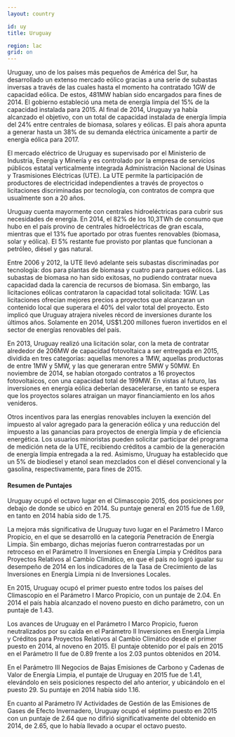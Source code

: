 ```yaml
---
layout: country

id: uy
title: Uruguay

region: lac
grid: on
---
```

Uruguay, uno de los países más pequeños de América del Sur, ha desarrollado un extenso mercado eólico gracias a una serie de subastas inversas a través de las cuales hasta el momento ha contratado 1GW de capacidad eólica. De estos, 481MW habían sido encargados para fines de 2014. El gobierno estableció una meta de energía limpia del 15% de la capacidad instalada para 2015. Al final de 2014, Uruguay ya había alcanzado el objetivo, con un total de capacidad instalada de energía limpia del 24% entre centrales de biomasa, solares y eólicas. El país ahora apunta a generar hasta un 38% de su demanda eléctrica únicamente a partir de energía eólica para 2017.

El mercado eléctrico de Uruguay es supervisado por el Ministerio de Industria, Energía y Minería y es controlado por la empresa de servicios públicos estatal verticalmente integrada Administración Nacional de Usinas y Trasmisiones Eléctricas (UTE). La UTE permite la participación de productores de electricidad independientes a través de proyectos o licitaciones discriminadas por tecnología, con contratos de compra que usualmente son a 20 años.

Uruguay cuenta mayormente con centrales hidroeléctricas para cubrir sus necesidades de energía. En 2014, el 82% de los 10,3TWh de consumo que hubo en el país provino de centrales hidroeléctricas de gran escala, mientras que el 13% fue aportado por otras fuentes renovables (biomasa, solar y eólica). El 5% restante fue provisto por plantas que funcionan a petróleo, diésel y gas natural.

Entre 2006 y 2012, la UTE llevó adelante seis subastas discriminadas por tecnología: dos para plantas de biomasa y cuatro para parques eólicos. Las subastas de biomasa no han sido exitosas, no pudiendo contratar nueva capacidad dada la carencia de recursos de biomasa. Sin embargo, las licitaciones eólicas contrataron la capacidad total solicitada: 1GW. Las licitaciones ofrecían mejores precios a proyectos que alcanzaran un contenido local que superara el 40% del valor total del proyecto. Esto implicó que Uruguay atrajera niveles récord de inversiones durante los últimos años. Solamente en 2014, US$1.200 millones fueron invertidos en el sector de energías renovables del país.

En 2013, Uruguay realizó una licitación solar, con la meta de contratar alrededor de 206MW de capacidad fotovoltaica a ser entregada en 2015, dividida en tres categorías: aquellas menores a 1MW, aquellas productoras de entre 1MW y 5MW, y las que generaran entre 5MW y 50MW. En noviembre de 2014, se habían otorgado contratos a 16 proyectos fotovoltaicos, con una capacidad total de 199MW. En vistas al futuro, las inversiones en energía eólica deberían desacelerarse, en tanto se espera que los proyectos  solares atraigan un mayor financiamiento en los años venideros.

Otros incentivos para las energías renovables incluyen la exención del impuesto al valor agregado para la generación eólica y una reducción del impuesto a las ganancias para proyectos de energía limpia y de eficiencia energética. Los usuarios minoristas pueden solicitar participar del programa de medición neta de la UTE, recibiendo créditos a cambio de la generación de energía limpia entregada a la red. Asimismo, Uruguay ha establecido que un 5% de biodiesel y etanol sean mezclados con el diésel convencional y la gasolina, respectivamente, para fines de 2015.

#### Resumen de Puntajes

Uruguay ocupó el octavo lugar en el Climascopio 2015, dos posiciones por debajo de donde se ubicó en 2014. Su puntaje general en 2015 fue de 1.69, en tanto en 2014 había sido de 1.75. 

La mejora más significativa de Uruguay tuvo lugar en el Parámetro I Marco Propicio, en el que se desarrolló en la categoría Penetración de Energía Limpia. Sin embargo, dichas mejorías fueron contrarrestadas por un retroceso en el Parámetro II Inversiones en Energía Limpia y Créditos para Proyectos Relativos al Cambio Climático, en que el país no logró igualar su desempeño de 2014 en los indicadores de la Tasa de Crecimiento de las Inversiones en Energía Limpia ni de Inversiones Locales.

En 2015, Uruguay ocupó el primer puesto entre todos los países del Climascopio en el Parámetro I Marco Propicio, con un puntaje de 2.04. En 2014 el país había alcanzado el noveno puesto en dicho parámetro, con un puntaje de 1.43.

Los avances de Uruguay en el Parámetro I Marco Propicio, fueron neutralizados por su caída en el Parámetro II Inversiones en Energía Limpia y Créditos para Proyectos Relativos al Cambio Climático desde el primer puesto en 2014, al noveno en 2015. El puntaje obtenido por el país en 2015 en el Parámetro II fue de 0.89 frente a los 2.03 puntos obtenidos en 2014.

En el Parámetro III Negocios de Bajas Emisiones de Carbono y Cadenas de Valor de Energía Limpia, el puntaje de Uruguay en 2015 fue de 1.41, elevándolo en seis posiciones respecto del año anterior, y ubicándolo en el puesto 29. Su puntaje en 2014 había sido 1.16.

En cuanto al Parámetro IV Actividades de Gestión de las Emisiones de Gases de Efecto Invernadero, Uruguay ocupó el séptimo puesto en 2015 con un puntaje de 2.64 que no difirió significativamente del obtenido en 2014, de 2.65, que lo había llevado a ocupar el octavo puesto.
